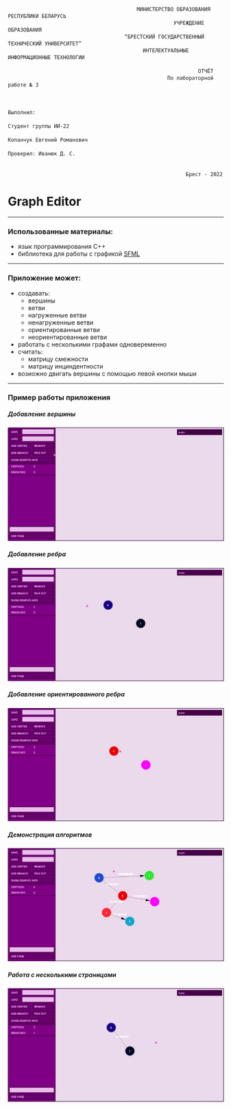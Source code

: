```                    
                                          МИНИСТЕРСТВО ОБРАЗОВАНИЯ РЕСПУБЛИКИ БЕЛАРУСЬ
                                                      УЧРЕЖДЕНИЕ ОБРАЗОВАНИЯ
                                      “БРЕСТСКИЙ ГОСУДАРСТВЕННЫЙ ТЕХНИЧЕСКИЙ УНИВЕРСИТЕТ”
                                            ИНТЕЛЕКТУАЛЬНЫЕ ИНФОРМАЦИОННЫЕ ТЕХНОЛОГИИ
                                            
                                                              ОТЧЁТ
                                                    По лабораторной работе № 3
                                                    
                                                    
                                                                          Выполнил:
                                                                          Студент группы ИИ-22
                                                                          Копанчук Евгений Романович 
                                                                          Проверил: Иванюк Д. С.
                                                                          
                                                                          
                                                          Брест - 2022
```

# Graph Editor

---

### Использованные материалы:
* язык программирования C++
* библиотека для работы с графикой [SFML](https://www.sfml-dev.org/index.php)

---

### Приложение может:
* создавать:
  * вершины
  * ветви
  * нагруженные ветви 
  * ненагруженные ветви
  * ориентированные ветви
  * неориентированные ветви
* работать с несколькими графами одновеременно
* считать:
  * матрицу смежности 
  * матрицу инциндентности 
* возиожно двигать вершины с помощью левой кнопки мыши

---

### Пример работы приложения

##### Добавление вершины
![Vertex](https://github.com/Corowka/OTIS-2022/blob/Lab3/trunk/ii02209/task_03/doc/gif/vertex.gif?raw=true)

##### Добавление ребра
![Vertex](https://github.com/Corowka/OTIS-2022/blob/Lab3/trunk/ii02209/task_03/doc/gif/branch.gif?raw=true)

##### Добавление ориентированного ребра
![Vertex](https://github.com/Corowka/OTIS-2022/blob/Lab3/trunk/ii02209/task_03/doc/gif/branch_oriented.gif?raw=true)

##### Демонстрация алгоритмов
![Vertex](https://github.com/Corowka/OTIS-2022/blob/Lab3/trunk/ii02209/task_03/doc/gif/info.gif?raw=true)

##### Работа с несколькими страницами
![Vertex](https://github.com/Corowka/OTIS-2022/blob/Lab3/trunk/ii02209/task_03/doc/gif/pages.gif?raw=true)

